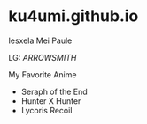 # ku4umi.github.io
Iesxela Mei Paule

LG: *ARROWSMITH*

My Favorite Anime
- Seraph of the End
- Hunter X Hunter
- Lycoris Recoil
